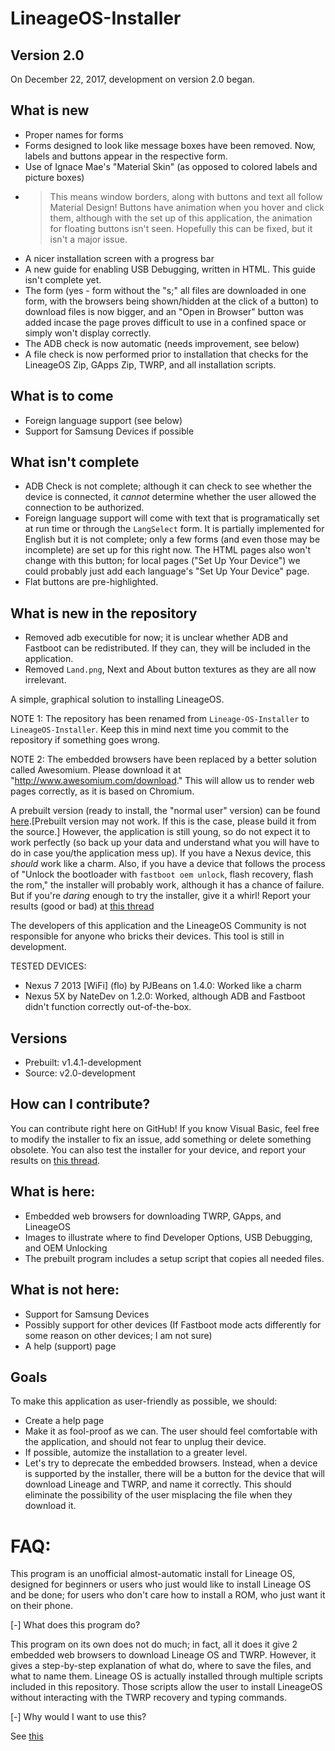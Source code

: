 
# LineageOS-Installer

## Version 2.0
On December 22, 2017, development on version 2.0 began.
## What is new
- Proper names for forms
- Forms designed to look like message boxes have been removed. Now, labels and buttons appear in the respective form.
- Use of Ignace Mae's "Material Skin" (as opposed to colored labels and picture boxes)
- > This means window borders, along with buttons and text all follow Material Design! Buttons have animation when you hover and click them, although with the set up of this application, the animation for floating buttons isn't seen. Hopefully this can be fixed, but it isn't a major issue.
- A nicer installation screen with a progress bar
- A new guide for enabling USB Debugging, written in HTML. This guide isn't complete yet.
- The form (yes - form without the "s;" all files are downloaded in one form, with the browsers being shown/hidden at the click of a button) to download files is now bigger, and an "Open in Browser" button was added incase the page proves difficult to use in a confined space or simply won't display correctly.
- The ADB check is now automatic (needs improvement, see below)
- A file check is now performed prior to installation that checks for the LineageOS Zip, GApps Zip, TWRP, and all installation scripts.
## What is to come
- Foreign language support (see below)
- Support for Samsung Devices if possible
## What isn't complete
- ADB Check is not complete; although it can check to see whether the device is connected, it *cannot* determine whether the user allowed the connection to be authorized.
- Foreign language support will come with text that is programatically set at run time or through the `LangSelect` form. It is partially implemented for English but it is not complete; only a few forms (and even those may be incomplete) are set up for this right now. The HTML pages also won't change with this button; for local pages ("Set Up Your Device") we could probably just add each language's "Set Up Your Device" page. 
- Flat buttons are pre-highlighted.
## What is new in the repository
- Removed adb executible for now; it is unclear whether ADB and Fastboot can be redistributed. If they can, they will be included in the application.
- Removed `Land.png`, Next and About button textures as they are all now irrelevant.


A simple, graphical solution to installing LineageOS.

NOTE 1: The repository has been renamed from `Lineage-OS-Installer` to `LineageOS-Installer`. Keep this in mind next time you commit to the repository if something goes wrong.

NOTE 2: The embedded browsers have been replaced by a better solution called Awesomium. Please download it at "http://www.awesomium.com/download." This will allow us to render web pages correctly, as it is based on Chromium.

A prebuilt version (ready to install, the "normal user" version) can be found [here](https://github.com/PJBeans/LineageOS-Installer/releases).[Prebuilt version may not work. If this is the case, please build it from the source.] However, the application is still young, so do not expect it to work perfectly (so back up your data and understand what you will have to do in case you/the application mess up). If you have a Nexus device, this _should_ work like a charm. Also, if you have a device that follows the process of "Unlock the bootloader with `fastboot oem unlock`, flash recovery, flash the rom," the installer will probably work, although it has a chance of failure. But if you're _daring_ enough to try the installer, give it a whirl! Report your results (good or bad) at [this thread](https://forum.xda-developers.com/lineage/general/want-lineage-os-installer-t3529172)

The developers of this application and the LineageOS Community is not responsible for anyone who bricks their devices. This tool is still in development.

TESTED DEVICES:
 - Nexus 7 2013 [WiFi] (flo) by PJBeans on 1.4.0: Worked like a charm
 - Nexus 5X by NateDev on 1.2.0: Worked, although ADB and Fastboot didn't function correctly out-of-the-box.

## Versions
- Prebuilt: v1.4.1-development
- Source: v2.0-development

## How can I contribute?
You can contribute right here on GitHub! If you know Visual Basic, feel free to modify the installer to fix an issue, add something or delete something obsolete. You can also test the installer for your device, and report your results on [this thread](https://forum.xda-developers.com/lineage/general/want-lineage-os-installer-t3529172). 

## What is here:

- Embedded web browsers for downloading TWRP, GApps, and LineageOS
- Images to illustrate where to find Developer Options, USB Debugging, and OEM Unlocking
- The prebuilt program includes a setup script that copies all needed files.

## What is not here:
- Support for Samsung Devices
- Possibly support for other devices (If Fastboot mode acts differently for some reason on other devices; I am not sure)
- A help (support) page

## Goals
To make this application as user-friendly as possible, we should:
- Create a help page
- Make it as fool-proof as we can. The user should feel comfortable with the application, and should not fear to unplug their device.
- If possible, automize the installation to a greater level.
- Let's try to deprecate the embedded browsers. Instead, when a device is supported by the installer, there will be a button for the device that will download Lineage and TWRP, and name it correctly. This should eliminate the possibility of the user misplacing the file when they download it.

# FAQ:

This program is an unofficial almost-automatic install for Lineage OS, designed for beginners or users who just would like to install Lineage OS and be done; for users who don't care how to install a ROM, who just want it on their phone.

[-] What does this program do?

This program on its own does not do much; in fact, all it does it give 2 embedded web browsers to download Lineage OS and TWRP. However, it gives a step-by-step explanation of what do, where to save the files, and what to name them. Lineage OS is actually installed through multiple scripts included in this repository. Those scripts allow the user to install LineageOS without interacting with the TWRP recovery and typing commands.

[-] Why would I want to use this?

See [this](https://github.com/PJBeans/LineageOS-Installer/wiki/Who-is-this-program-for%3F)


